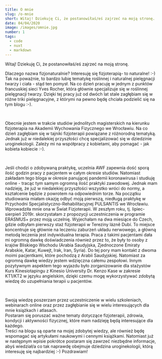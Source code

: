 ```yaml
---
title: O mnie
slug: /o-mnie
short: Witaj! Dziekuję Ci, że postanowiłaś/eś zajrzeć na moją stronę. 
date: 04/04/2020
image: /images/omnie.jpg
number: 1
tags:
  - code
  - nuxt
  - markdown
---
```


Witaj! Dziekuję Ci, że postanowiłaś/eś zajrzeć na moją stronę.   

Dlaczego nazwa fizjonaturalnie? Interesuję się fizjoterapią- to naturalne! :-) Tak na poważnie,
to bardzo lubię tematykę roślinnej i naturalnej pielęgnacji
twarzy i ciała - stąd ten pomysł. Na co dzień pracuję w jednym z punktów francuskiej sieci Yves Rocher, która głównie specjalizuje się w roślinnej 
pielęgnacji twarzy. Dzięki tej pracy już od dwóch lat stale zagłębiam się w różne triki pielęgnacyjne, z którymi na pewno będę chciała podzielić się
na tym blogu :-).

&nbsp;

Obecnie jestem w trakcie studiów jednolitych magisterskich na kierunku fizjoterapia na Akademii Wychowania Fizycznego we Wrocławiu. 
Na co dzień zagłębiam się w tajniki fizjoterapii powiązane z różnorodną tematyką. Jednak już w niedalekiej przyszłości chcę specjalizować się 
w dziedzinie uroginekologii. Zależy mi na współpracy z kobietami, aby pomagać - jak kobieta kobiecie :-).

&nbsp;

Jeśli chodzi o zdobywaną praktykę, uczelnia AWF zapewnia dość sporą ilość godzin pracy z pacjentem w całym okresie studiów. 
Natomiast zakładam tego bloga w okresie panującej pandemii koronawirusa i studiuję online - tracąc tym samym ogromną ilość praktyki zawodowej. 
Jednak mam nadzieję, że już w niedalekiej przyszłości wszystko wróci do normy, a kształcenie będzie z powrotem na odpowiednim torze. 
Na początku studiowania miałam okazję odbyć moją pierwszą, niedługą praktykę w Przychodni Specjalistyczno-Rehabilitacyjnej 
PULSANTIS we Wrocławiu. Wprowadziła mnie ona w Świat Fizjoterapii. W zeszłym roku, tj. lipiec-sierpień 2019r. skorzystałam z propozycji uczestniczenia 
w programie ERASMUS+ przez moją uczelnię. Wyjechałam na dwa miesiące do Czech, gdzie odbyłam pierwszy staż fizjoterapii w Tereziny lázně Dubí. 
To miejsce koncentruje się głównie na leczeniu zaburzeń układu nerwowego, a główną metodą leczenia jest indywidualna terapia. Praca z takimi 
pacjentami dała mi ogromną dawkę doświadczenia również przez to, że były to osoby z krajów Bliskiego Wschodu (Arabia Saudyjska, Zjednoczone
Emiraty Arabskie, Katar, Kuwejt, Irak, Iran, Syria). Do tej pory mam kontakt z dwoma moimi pacjentkami, które pochodzą z Arabii Saudyjskiej.
Natomiast za ogromną dawkę wiedzy jestem wdzięczna całemu zespołowi. Innym pozytywnym aspektem tego wyjazdu było zorganizowanie dla stażystów
Kurs Kinesiotapingu z Kinesio University Dr. Kenzo Kase w zakresie KT1/KT2 w języku angielskim, dzięki czemu mogę wykorzystywać zdobytą 
wiedzę do uzupełniania terapii u pacjentów.

&nbsp;

Swoją wiedzę poszerzam przez uczestniczenie w wielu szkoleniach, webinarach online oraz przez zagłębianie się w wielu interesujących dla mnie książkach 
i atlasach.  
Postaram się poruszać ważne tematy dotyczące fizjoterapii, zdrowia, kondycji i aktywności fizycznej, które mam nadzieję będą interesujące dla każdego.  
Treści na blogu są oparte na mojej zdobytej wiedzy, ale również będę wspomagać się artykułami naukowymi i cennymi książkami.
Natomiast już w następnym wpisie pokrótce postaram się zawrzeć niezbędne informacje, abyś wiedział/a co tak naprawdę obejmuje dziedzina uroginekologii, którą
interesuję się najbardziej :-) 
Pozdrawiam!